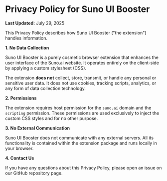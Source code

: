 # Privacy Policy for Suno UI Booster

**Last Updated:** July 29, 2025

This Privacy Policy describes how Suno UI Booster ("the extension") handles information.

**1. No Data Collection**

Suno UI Booster is a purely cosmetic browser extension that enhances the user interface of the Suno.ai website. It operates entirely on the client-side by applying a custom stylesheet (CSS).

The extension **does not** collect, store, transmit, or handle any personal or sensitive user data. It does not use cookies, tracking scripts, analytics, or any form of data collection technology.

**2. Permissions**

The extension requires host permission for the `suno.ai` domain and the `scripting` permission. These permissions are used exclusively to inject the custom CSS styles and for no other purpose.

**3. No External Communication**

Suno UI Booster does not communicate with any external servers. All its functionality is contained within the extension package and runs locally in your browser.

**4. Contact Us**

If you have any questions about this Privacy Policy, please open an issue on our GitHub repository page.